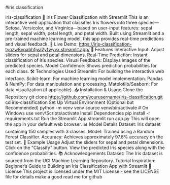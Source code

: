 #iris classification

iris-classification 🌸 Iris Flower Classification with Streamlit
This is an interactive web application that classifies Iris flowers into three species—Setosa, Versicolor, and Virginica—based on user-input features: sepal length, sepal width, petal length, and petal width. Built using Streamlit and a pre-trained machine learning model, this app provides real-time predictions and visual feedback.
🔗 Live Demo: https://iris-classification-tyozw8vpabhfjva2yfwyvx.streamlit.app/
📌 Features
Interactive Input: Adjust sliders for sepal and petal dimensions.
Real-Time Prediction: Instant classification of Iris species.
Visual Feedback: Displays images of the predicted species.
Model Confidence: Shows prediction probabilities for each class.
🛠️ Technologies Used
Streamlit: For building the interactive web interface.
Scikit-learn: For machine learning model implementation.
Pandas & NumPy: For data manipulation and processing.
Matplotlib/Seaborn: For data visualization (if applicable).
📥 Installation & Usage
Clone the Repository git clone https://github.com/yourusername/iris-classification.git cd iris-classification
Set Up Virtual Environment (Optional but Recommended) python -m venv venv source venv/bin/activate # On Windows use venv\Scripts\activate
Install Dependencies pip install -r requirements.txt
Run the Streamlit App streamlit run app.py
This will open the app in your default web browser.
📊 Model Details
Dataset: Iris dataset containing 150 samples with 3 classes.
Model: Trained using a Random Forest Classifier.
Accuracy: Achieves approximately 97.8% accuracy on the test set.
🧪 Example Usage
Adjust the sliders for sepal and petal dimensions.
Click on the "Classify" button.
View the predicted Iris species along with the confidence probabilities.
📚 Acknowledgements
Dataset: The Iris dataset is sourced from the UCI Machine Learning Repository.
Tutorial Inspiration: Beginner’s Guide to Building an Iris Classification App with Streamlit
📄 License
This project is licensed under the MIT License - see the LICENSE file for details make a good read me for github
